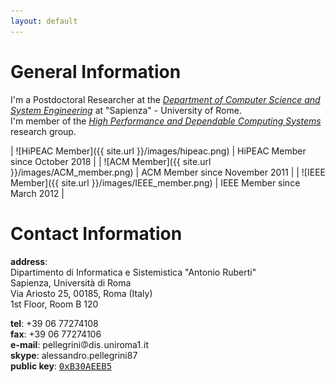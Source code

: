```yaml
---
layout: default
---
```


General Information
===================

I'm a Postdoctoral Researcher at the *[Department of Computer Science and System Engineering](http://www.dis.uniroma1.it/)* at "Sapienza" - University of Rome.    
I'm member of the *[High Performance and Dependable Computing Systems](http://www.dis.uniroma1.it/~hpdcs)* research group.<br/>


| ![HiPEAC Member]({{ site.url }}/images/hipeac.png) | HiPEAC Member since October 2018 |
| ![ACM Member]({{ site.url }}/images/ACM_member.png)    | ACM Member since November 2011   |
| ![IEEE Member]({{ site.url }}/images/IEEE_member.png)  | IEEE Member since March 2012     |


Contact Information
===================

**address**:  
Dipartimento di Informatica e Sistemistica "Antonio Ruberti"  
Sapienza, Universit&agrave; di Roma  
Via Ariosto 25, 00185, Roma (Italy)  
1st Floor, Room B 120  

**tel**: +39 06 77274108  
**fax**: +39 06 77274106  
**e-mail**: pellegrini<img src="images/at.gif" alt=" at " style="vertical-align:middle;"/>dis<img src="images/dot.gif" alt=" dot " />uniroma1<img src="images/dot.gif" alt=" dot " />it  
**skype**: alessandro.pellegrini87  
**public key**: <a href="http://pgp.mit.edu:11371/pks/lookup?search=0x727B52C0B30AEEB5" target="_blank"><tt>0xB30AEEB5</tt></a>
